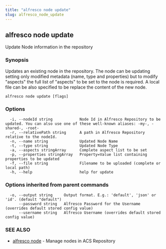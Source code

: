 ```yaml
---
title: "alfresco node update"
slug: alfresco_node_update
---
```

## alfresco node update

Update Node information in the repository

### Synopsis

Updates an existing node in the repository.
The node can be updating setting only modified metadata (name, type and properties) but
to modify "aspects" the full list of "aspects" to be set to the node is required.
A local file can be also specified to be replace the content of the new node.

```
alfresco node update [flags]
```

### Options

```
  -i, --nodeId string            Node Id in Alfresco Repository to be updated. You can also use one of these well-known aliases: -my-, -shared-, -root-
  -r, --relativePath string      A path in Alfresco Repository relative to the nodeId.
  -n, --name string              Updated Node Name
  -t, --type string              Updated Node Type
  -a, --aspects stringArray      Complete aspect list to be set
  -p, --properties stringArray   Property=Value list containing properties to be updated
  -f, --file string              Filename to be uploaded (complete or local path)
  -h, --help                     help for update
```

### Options inherited from parent commands

```
  -o, --output string     Output format. E.g.: 'default', 'json' or 'id'. (default "default")
      --password string   Alfresco Password for the Username (overrides default stored config value)
      --username string   Alfresco Username (overrides default stored config value)
```

### SEE ALSO

* [alfresco node](alfresco_node.md)	 - Manage nodes in ACS Repository

